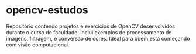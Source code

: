 # opencv-estudos
 Repositório contendo projetos e exercícios de OpenCV desenvolvidos durante o curso de faculdade. Inclui exemplos de processamento de imagens, filtragem, e conversão de cores. Ideal para quem está começando com visão computacional.
